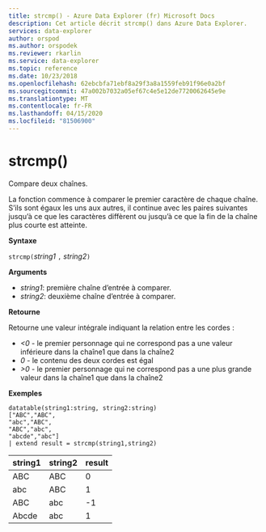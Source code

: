 ```yaml
---
title: strcmp() - Azure Data Explorer (fr) Microsoft Docs
description: Cet article décrit strcmp() dans Azure Data Explorer.
services: data-explorer
author: orspod
ms.author: orspodek
ms.reviewer: rkarlin
ms.service: data-explorer
ms.topic: reference
ms.date: 10/23/2018
ms.openlocfilehash: 62ebcbfa71ebf8a29f3a8a1559feb91f96e0a2bf
ms.sourcegitcommit: 47a002b7032a05ef67c4e5e12de7720062645e9e
ms.translationtype: MT
ms.contentlocale: fr-FR
ms.lasthandoff: 04/15/2020
ms.locfileid: "81506900"
---
```

# <a name="strcmp"></a>strcmp()

Compare deux chaînes.

La fonction commence à comparer le premier caractère de chaque chaîne. S’ils sont égaux les uns aux autres, il continue avec les paires suivantes jusqu’à ce que les caractères diffèrent ou jusqu’à ce que la fin de la chaîne plus courte est atteinte.

**Syntaxe**

`strcmp(`*string1* `,` *string2*`)` 

**Arguments**

* *string1*: première chaîne d’entrée à comparer. 
* *string2*: deuxième chaîne d’entrée à comparer.

**Retourne**

Retourne une valeur intégrale indiquant la relation entre les cordes :
* *<0* - le premier personnage qui ne correspond pas a une valeur inférieure dans la chaîne1 que dans la chaîne2
* *0* - le contenu des deux cordes est égal
* *>0* - le premier personnage qui ne correspond pas a une plus grande valeur dans la chaîne1 que dans la chaîne2

**Exemples**

```
datatable(string1:string, string2:string)
["ABC","ABC",
"abc","ABC",
"ABC","abc",
"abcde","abc"]
| extend result = strcmp(string1,string2)
```

|string1|string2|result|
|---|---|---|
|ABC|ABC|0|
|abc|ABC|1|
|ABC|abc|-1|
|Abcde|abc|1|